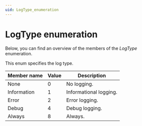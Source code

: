 ```yaml
---
uid: LogType_enumeration
---
```


# LogType enumeration

Below, you can find an overview of the members of the *LogType* enumeration.

This enum specifies the log type.

| Member name | Value | Description            |
|-------------|-------|------------------------|
| None        | 0     | No logging.            |
| Information | 1     | Informational logging. |
| Error       | 2     | Error logging.         |
| Debug       | 4     | Debug logging.         |
| Always      | 8     | Always.                |
